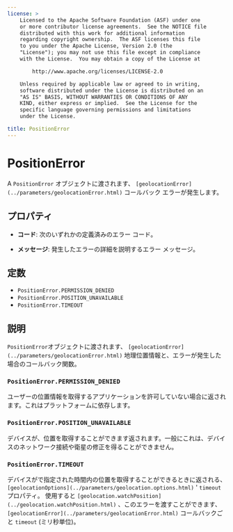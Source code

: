```yaml
---
license: >
    Licensed to the Apache Software Foundation (ASF) under one
    or more contributor license agreements.  See the NOTICE file
    distributed with this work for additional information
    regarding copyright ownership.  The ASF licenses this file
    to you under the Apache License, Version 2.0 (the
    "License"); you may not use this file except in compliance
    with the License.  You may obtain a copy of the License at

        http://www.apache.org/licenses/LICENSE-2.0

    Unless required by applicable law or agreed to in writing,
    software distributed under the License is distributed on an
    "AS IS" BASIS, WITHOUT WARRANTIES OR CONDITIONS OF ANY
    KIND, either express or implied.  See the License for the
    specific language governing permissions and limitations
    under the License.

title: PositionError
---
```


# PositionError

A `PositionError` オブジェクトに渡されます、 `[geolocationError](../parameters/geolocationError.html)` コールバック エラーが発生します。

## プロパティ

*   **コード**: 次のいずれかの定義済みのエラー コード。

*   **メッセージ**: 発生したエラーの詳細を説明するエラー メッセージ。

## 定数

*   `PositionError.PERMISSION_DENIED`
*   `PositionError.POSITION_UNAVAILABLE`
*   `PositionError.TIMEOUT`

## 説明

`PositionError`オブジェクトに渡されます、 `[geolocationError](../parameters/geolocationError.html)` 地理位置情報と、エラーが発生した場合のコールバック関数。

### `PositionError.PERMISSION_DENIED`

ユーザーの位置情報を取得するアプリケーションを許可していない場合に返されます。これはプラットフォームに依存します。

### `PositionError.POSITION_UNAVAILABLE`

デバイスが、位置を取得することができます返されます。一般にこれは、デバイスのネットワーク接続や衛星の修正を得ることができません。

### `PositionError.TIMEOUT`

デバイスがで指定された時間内の位置を取得することができるときに返される、 `[geolocationOptions](../parameters/geolocation.options.html)` ' `timeout` プロパティ。 使用すると `[geolocation.watchPosition](../geolocation.watchPosition.html)` 、このエラーを渡すことができます、 `[geolocationError](../parameters/geolocationError.html)` コールバックごと `timeout` (ミリ秒単位)。